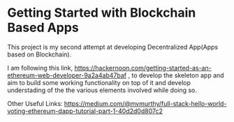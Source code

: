 # Getting Started with Blockchain Based Apps
This project is my second attempt at developing Decentralized App(Apps based on Blockchain).

I am following this link, https://hackernoon.com/getting-started-as-an-ethereum-web-developer-9a2a4ab47baf , to develop the skeleton app and aim to build some working functionality on top of it and develop understading of the the various elements involved while doing so.


Other Useful Links:
https://medium.com/@mvmurthy/full-stack-hello-world-voting-ethereum-dapp-tutorial-part-1-40d2d0d807c2
